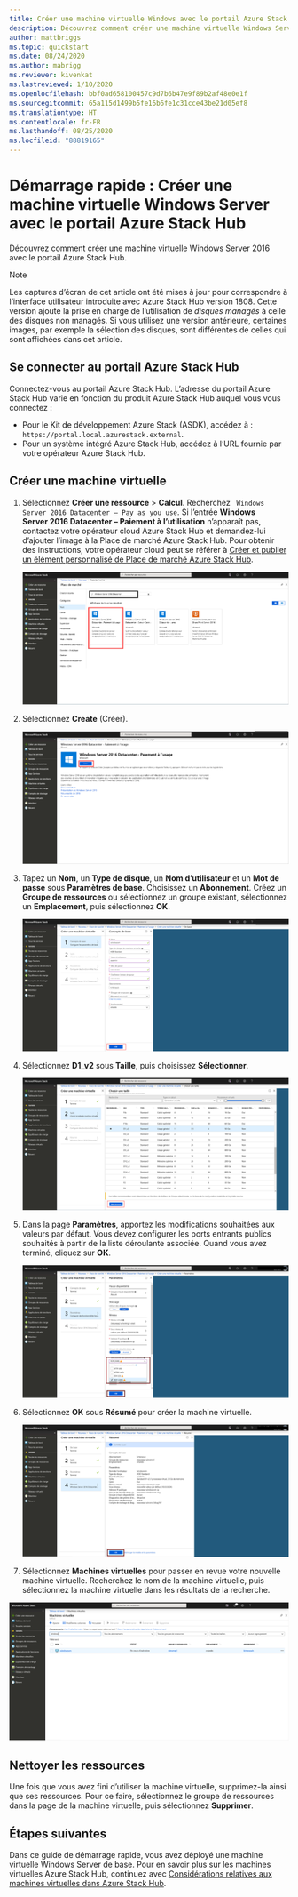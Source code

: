 ```yaml
---
title: Créer une machine virtuelle Windows avec le portail Azure Stack Hub
description: Découvrez comment créer une machine virtuelle Windows Server 2016 avec le portail Azure Stack Hub.
author: mattbriggs
ms.topic: quickstart
ms.date: 08/24/2020
ms.author: mabrigg
ms.reviewer: kivenkat
ms.lastreviewed: 1/10/2020
ms.openlocfilehash: bbf0ad658100457c9d7b6b47e9f89b2af48e0e1f
ms.sourcegitcommit: 65a115d1499b5fe16b6fe1c31cce43be21d05ef8
ms.translationtype: HT
ms.contentlocale: fr-FR
ms.lasthandoff: 08/25/2020
ms.locfileid: "88819165"
---
```

# <a name="quickstart-create-a-windows-server-vm-with-the-azure-stack-hub-portal"></a>Démarrage rapide : Créer une machine virtuelle Windows Server avec le portail Azure Stack Hub

Découvrez comment créer une machine virtuelle Windows Server 2016 avec le portail Azure Stack Hub.

> [!NOTE]  
> Les captures d’écran de cet article ont été mises à jour pour correspondre à l’interface utilisateur introduite avec Azure Stack Hub version 1808. Cette version ajoute la prise en charge de l’utilisation de *disques managés* à celle des disques non managés. Si vous utilisez une version antérieure, certaines images, par exemple la sélection des disques, sont différentes de celles qui sont affichées dans cet article.  


## <a name="sign-in-to-the-azure-stack-hub-portal"></a>Se connecter au portail Azure Stack Hub

Connectez-vous au portail Azure Stack Hub. L’adresse du portail Azure Stack Hub varie en fonction du produit Azure Stack Hub auquel vous vous connectez :

* Pour le Kit de développement Azure Stack (ASDK), accédez à : `https://portal.local.azurestack.external`.
* Pour un système intégré Azure Stack Hub, accédez à l’URL fournie par votre opérateur Azure Stack Hub.

## <a name="create-a-vm"></a>Créer une machine virtuelle

1. Sélectionnez **Créer une ressource** > **Calcul**. Recherchez ` Windows Server 2016 Datacenter – Pay as you use`.
    Si l’entrée **Windows Server 2016 Datacenter – Paiement à l’utilisation** n’apparaît pas, contactez votre opérateur cloud Azure Stack Hub et demandez-lui d’ajouter l’image à la Place de marché Azure Stack Hub. Pour obtenir des instructions, votre opérateur cloud peut se référer à [Créer et publier un élément personnalisé de Place de marché Azure Stack Hub](../operator/azure-stack-create-and-publish-marketplace-item.md).

    ![Windows Server 2016 Datacenter – Paiement à l’utilisation](./media/azure-stack-quick-windows-portal/image1.png)

1. Sélectionnez **Create** (Créer).

    ![Créer une ressource](./media/azure-stack-quick-windows-portal/image2.png)

1. Tapez un **Nom**, un **Type de disque**, un **Nom d’utilisateur** et un **Mot de passe** sous **Paramètres de base**. Choisissez un **Abonnement**. Créez un **Groupe de ressources** ou sélectionnez un groupe existant, sélectionnez un **Emplacement**, puis sélectionnez **OK**.

    ![Créer une machine virtuelle – Paramètres de base](./media/azure-stack-quick-windows-portal/image3.png)

1. Sélectionnez **D1_v2** sous **Taille**, puis choisissez **Sélectionner**.

    ![Créer une machine virtuelle – Taille](./media/azure-stack-quick-windows-portal/image4.png)

1. Dans la page **Paramètres**, apportez les modifications souhaitées aux valeurs par défaut. Vous devez configurer les ports entrants publics souhaités à partir de la liste déroulante associée. Quand vous avez terminé, cliquez sur **OK**.

    ![Créer une machine virtuelle – Paramètres](./media/azure-stack-quick-windows-portal/image5.png)

1. Sélectionnez **OK** sous **Résumé** pour créer la machine virtuelle.

    ![Créer une machine virtuelle – Résumé](./media/azure-stack-quick-windows-portal/image6.png)

1. Sélectionnez **Machines virtuelles** pour passer en revue votre nouvelle machine virtuelle. Recherchez le nom de la machine virtuelle, puis sélectionnez la machine virtuelle dans les résultats de la recherche.

![Créer une machine virtuelle – Rechercher une machine virtuelle](./media/azure-stack-quick-windows-portal/image7.png)

## <a name="clean-up-resources"></a>Nettoyer les ressources

Une fois que vous avez fini d’utiliser la machine virtuelle, supprimez-la ainsi que ses ressources. Pour ce faire, sélectionnez le groupe de ressources dans la page de la machine virtuelle, puis sélectionnez **Supprimer**.

## <a name="next-steps"></a>Étapes suivantes

Dans ce guide de démarrage rapide, vous avez déployé une machine virtuelle Windows Server de base. Pour en savoir plus sur les machines virtuelles Azure Stack Hub, continuez avec [Considérations relatives aux machines virtuelles dans Azure Stack Hub](azure-stack-vm-considerations.md).
